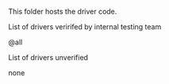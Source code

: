 This folder hosts the driver code.


List of drivers veririfed by internal testing team

@all

List of drivers unverified

none
